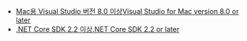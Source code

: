 * [<span data-ttu-id="f307e-101">Mac용 Visual Studio 버전 8.0 이상</span><span class="sxs-lookup"><span data-stu-id="f307e-101">Visual Studio for Mac version 8.0 or later</span></span>](https://visualstudio.microsoft.com/downloads/)
* [<span data-ttu-id="f307e-102">.NET Core SDK 2.2 이상</span><span class="sxs-lookup"><span data-stu-id="f307e-102">.NET Core SDK 2.2 or later</span></span>](https://www.microsoft.com/net/download/all)
